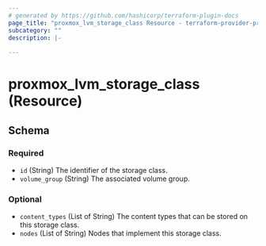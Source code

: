 ```yaml
---
# generated by https://github.com/hashicorp/terraform-plugin-docs
page_title: "proxmox_lvm_storage_class Resource - terraform-provider-proxmox"
subcategory: ""
description: |-
  
---
```


# proxmox_lvm_storage_class (Resource)





<!-- schema generated by tfplugindocs -->
## Schema

### Required

- `id` (String) The identifier of the storage class.
- `volume_group` (String) The associated volume group.

### Optional

- `content_types` (List of String) The content types that can be stored on this storage class.
- `nodes` (List of String) Nodes that implement this storage class.


